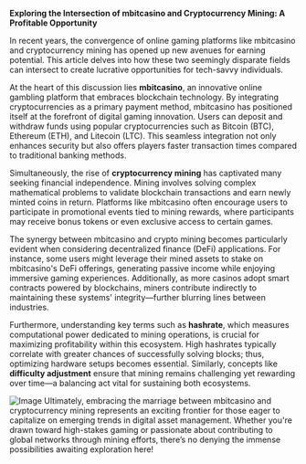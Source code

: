 **Exploring the Intersection of mbitcasino and Cryptocurrency Mining: A Profitable Opportunity**

In recent years, the convergence of online gaming platforms like mbitcasino and cryptocurrency mining has opened up new avenues for earning potential. This article delves into how these two seemingly disparate fields can intersect to create lucrative opportunities for tech-savvy individuals.

At the heart of this discussion lies **mbitcasino**, an innovative online gambling platform that embraces blockchain technology. By integrating cryptocurrencies as a primary payment method, mbitcasino has positioned itself at the forefront of digital gaming innovation. Users can deposit and withdraw funds using popular cryptocurrencies such as Bitcoin (BTC), Ethereum (ETH), and Litecoin (LTC). This seamless integration not only enhances security but also offers players faster transaction times compared to traditional banking methods.

Simultaneously, the rise of **cryptocurrency mining** has captivated many seeking financial independence. Mining involves solving complex mathematical problems to validate blockchain transactions and earn newly minted coins in return. Platforms like mbitcasino often encourage users to participate in promotional events tied to mining rewards, where participants may receive bonus tokens or even exclusive access to certain games.

The synergy between mbitcasino and crypto mining becomes particularly evident when considering decentralized finance (DeFi) applications. For instance, some users might leverage their mined assets to stake on mbitcasino's DeFi offerings, generating passive income while enjoying immersive gaming experiences. Additionally, as more casinos adopt smart contracts powered by blockchains, miners contribute indirectly to maintaining these systems' integrity—further blurring lines between industries.

Furthermore, understanding key terms such as **hashrate**, which measures computational power dedicated to mining operations, is crucial for maximizing profitability within this ecosystem. High hashrates typically correlate with greater chances of successfully solving blocks; thus, optimizing hardware setups becomes essential. Similarly, concepts like **difficulty adjustment** ensure that mining remains challenging yet rewarding over time—a balancing act vital for sustaining both ecosystems.


![Image](https://github.com/user-attachments/assets/31692037-0104-4703-abd1-696b6a7dd41b)
Ultimately, embracing the marriage between mbitcasino and cryptocurrency mining represents an exciting frontier for those eager to capitalize on emerging trends in digital asset management. Whether you're drawn toward high-stakes gaming or passionate about contributing to global networks through mining efforts, there’s no denying the immense possibilities awaiting exploration here!